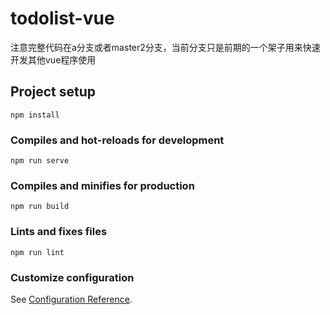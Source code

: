 # todolist-vue
注意完整代码在a分支或者master2分支，当前分支只是前期的一个架子用来快速开发其他vue程序使用
## Project setup
```
npm install
```

### Compiles and hot-reloads for development
```
npm run serve
```

### Compiles and minifies for production
```
npm run build
```

### Lints and fixes files
```
npm run lint
```

### Customize configuration
See [Configuration Reference](https://cli.vuejs.org/config/).

